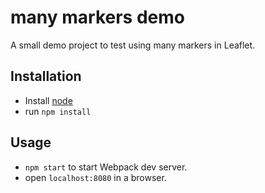 # many markers demo

A small demo project to test using many markers in Leaflet.

## Installation

* Install  [node](https://nodejs.org)
* run `npm install`

## Usage

* `npm start` to start Webpack dev server.
* open `localhost:8080` in a browser.

